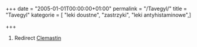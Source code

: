 +++
date = "2005-01-01T00:00:00+01:00"
permalink = "/Tavegyl/"
title = "Tavegyl"
kategorie = [ "leki doustne", "zastrzyki", "leki antyhistaminowe",]

+++

1.  Redirect [Clemastin](/atopedia/Clemastin "wikilink")
